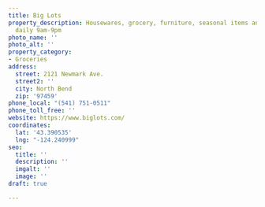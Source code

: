 ```yaml
---
title: Big Lots
property_description: Housewares, grocery, furniture, seasonal items and more. Open
  daily 9am-9pm
photo_name: ''
photo_alt: ''
property_category:
- Groceries
address:
  street: 2121 Newmark Ave.
  street2: ''
  city: North Bend
  zip: '97459'
phone_local: "(541) 751-0511"
phone_toll_free: ''
website: https://www.biglots.com/
coordinates:
  lat: '43.390535'
  lng: "-124.240999"
seo:
  title: ''
  description: ''
  imgalt: ''
  image: ''
draft: true

---
```

